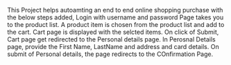 This Project helps autoamting an end to end online shopping purchase with the below steps added,
Login with username and password
Page takes you to the product list.
A product item is chosen from the product list and add to the cart.
Cart page is displayed with the selcted items.
On click of Submit, Cart page get redirected to the Personal details page.
In Perosnal Details page, provide the First Name, LastName and address and card details.
On submit of Personal details, the page redirects to the COnfirmation Page.
